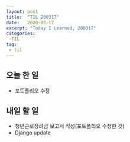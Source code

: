 ```yaml
---
layout: post
title:  "TIL 200317"
date:   2020-03-17
excerpt: "Today I Learned, 200317"
categories: 
 -TIL
tag:
 - til
---
```

## 오늘 한 일

* 포토폴리오 수정

## 내일 할 일

* 청년근로장려금 보고서 작성(포토폴리오 수정한 것)
* Django update
